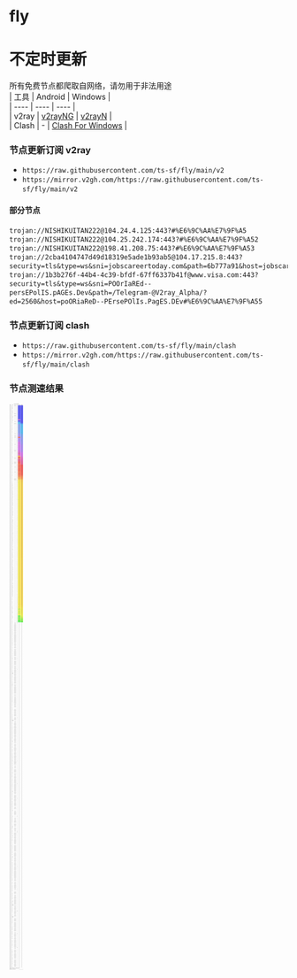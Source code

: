 # fly
# 不定时更新
所有免费节点都爬取自网络，请勿用于非法用途  
|  工具  | Android  | Windows  |  
|  ----  | ----   | ----  |  
| v2ray  | [v2rayNG](https://github.com/2dust/v2rayNG/releases) | [v2rayN](https://github.com/2dust/v2rayN/releases) |  
| Clash  | - | [Clash For Windows](https://github.com/2dust/clashN/releases) | 
  
### 节点更新订阅  v2ray
- `https://raw.githubusercontent.com/ts-sf/fly/main/v2`  
- `https://mirror.v2gh.com/https://raw.githubusercontent.com/ts-sf/fly/main/v2`  

#### 部分节点  
``` 
trojan://NISHIKUITAN222@104.24.4.125:443?#%E6%9C%AA%E7%9F%A5
trojan://NISHIKUITAN222@104.25.242.174:443?#%E6%9C%AA%E7%9F%A52
trojan://NISHIKUITAN222@198.41.208.75:443?#%E6%9C%AA%E7%9F%A53
trojan://2cba4104747d49d18319e5ade1b93ab5@104.17.215.8:443?security=tls&type=ws&sni=jobscareertoday.com&path=6b777a91&host=jobscareertoday.com#%E6%9C%AA%E7%9F%A54
trojan://1b3b276f-44b4-4c39-bfdf-67ff6337b41f@www.visa.com:443?security=tls&type=ws&sni=POOrIaREd--persEPolIS.pAGEs.Dev&path=/Telegram-@V2ray_Alpha/?ed=2560&host=poORiaReD--PErsePOlIs.PagES.DEv#%E6%9C%AA%E7%9F%A55
```
### 节点更新订阅  clash
- `https://raw.githubusercontent.com/ts-sf/fly/main/clash`  
- `https://mirror.v2gh.com/https://raw.githubusercontent.com/ts-sf/fly/main/clash`  

### 节点测速结果
![image](traffic.png)
